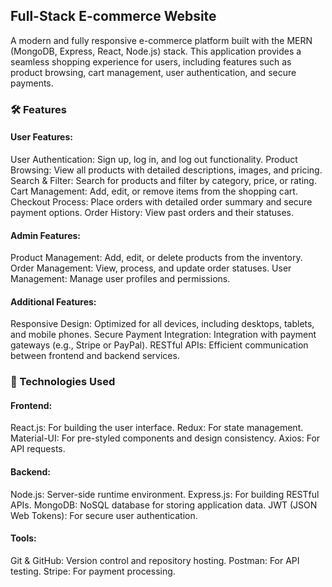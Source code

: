 ## Full-Stack E-commerce Website
A modern and fully responsive e-commerce platform built with the MERN (MongoDB, Express, React, Node.js) stack. This application provides a seamless shopping experience for users, including features such as product browsing, cart management, user authentication, and secure payments.

### 🛠️ Features
#### User Features:
User Authentication: Sign up, log in, and log out functionality.
Product Browsing: View all products with detailed descriptions, images, and pricing.
Search & Filter: Search for products and filter by category, price, or rating.
Cart Management: Add, edit, or remove items from the shopping cart.
Checkout Process: Place orders with detailed order summary and secure payment options.
Order History: View past orders and their statuses.

#### Admin Features:
Product Management: Add, edit, or delete products from the inventory.
Order Management: View, process, and update order statuses.
User Management: Manage user profiles and permissions.

####  Additional Features:
Responsive Design: Optimized for all devices, including desktops, tablets, and mobile phones.
Secure Payment Integration: Integration with payment gateways (e.g., Stripe or PayPal).
RESTful APIs: Efficient communication between frontend and backend services.

### 🚀 Technologies Used
####  Frontend:
React.js: For building the user interface.
Redux: For state management.
Material-UI: For pre-styled components and design consistency.
Axios: For API requests.

#### Backend:
Node.js: Server-side runtime environment.
Express.js: For building RESTful APIs.
MongoDB: NoSQL database for storing application data.
JWT (JSON Web Tokens): For secure user authentication.

#### Tools:
Git & GitHub: Version control and repository hosting.
Postman: For API testing.
Stripe: For payment processing.

